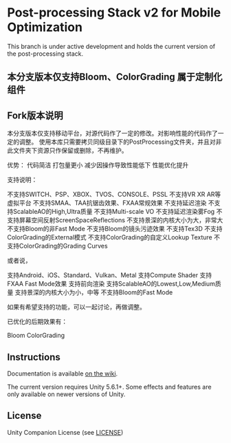 # Post-processing Stack v2 for Mobile Optimization

This branch is under active development and holds the current version of the post-processing stack. 

本分支版本仅支持Bloom、ColorGrading 属于定制化组件
------------

Fork版本说明
------------

本分支版本仅支持移动平台，对源代码作了一定的修改。对影响性能的代码作了一定的调整。
使用本库只需要拷贝同级目录下的PostProcessing文件夹，并且对非此文件夹下资源只作保留或删除，不再维护。

优势：
代码简洁 打包量更小 减少因操作导致性能低下 性能优化提升

支持说明：

不支持SWITCH、PSP、XBOX、TVOS、CONSOLE、PSSL
不支持VR XR AR等虚拟平台
不支持SMAA、TAA抗锯齿效果、FXAA常规效果
不支持延迟渲染
不支持ScalableAO的High,Ultra质量
不支持Multi-scale VO
不支持延迟渲染雾Fog
不支持屏幕空间反射ScreenSpaceReflections
不支持景深的内核大小为大，非常大
不支持Bloom的非Fast Mode
不支持Bloom的镜头污迹效果
不支持Tex3D
不支持ColorGrading的External模式
不支持ColorGrading的自定义Lookup Texture
不支持ColorGrading的Grading Curves

或者说，

支持Android、iOS、Standard、Vulkan、Metal
支持Compute Shader
支持FXAA Fast Mode效果
支持前向渲染
支持ScalableAO的Lowest,Low,Medium质量
支持景深的内核大小为小，中等
不支持Bloom的Fast Mode

如果有希望支持的功能，可以一起讨论，再做调整。

已优化的后期效果有：

Bloom
ColorGrading


Instructions
------------

Documentation is available [on the wiki](https://github.com/Unity-Technologies/PostProcessing/wiki).

The current version requires Unity 5.6.1+. Some effects and features are only available on newer versions of Unity.

License
-------

Unity Companion License (see [LICENSE](LICENSE.md))
